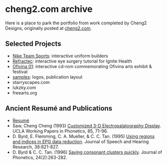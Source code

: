 # cheng2.com archive

Here is a place to park the portfolio from work completed by Cheng2 Designs, originally posted at [cheng2.com](https://www.youtube.com/watch?v=h2rdDYZ_3bY).

## Selected Projects
- [Nike Team Sports](nike): interactive uniform builders
- [Refractec](refractec): interactive eye surgery tutorial for Ignite Health
- [Ofivina 01](ofivina.cd): interactive cd-rom commemorating Ofivina arts exhibit & festival
- [samples](samples): logos, publication layout
- starryscapes.com
- lukzky.com
- freearts.org

## Ancient Resumé and Publications
- [Resumé](resume-2002.pdf)
- Saw, Cheng Cheng (1993) [Customized 3-D Electropalatography Display](http://phonetics.linguistics.ucla.edu/facilities/physiology/epg.html). UCLA Working Papers in Phonetics, 85, 71-96.
- D. Byrd, E. Flemming, C. A. Mueller, & C. C. Tan. (1995) [Using regions and indices in EPG data reduction](https://github.com/ccstan99/cheng2-archive/blob/main/samples/1995%20jshr38%20-%20Using%20Regions%20and%20Indices%20in%20EPG%20Data%20Reduction.pdf). Journal of Speech and Hearing Research, 38:821-827.
- D. Byrd & C. C. Tan. (1996) [Saying consonant clusters quickly](https://github.com/ccstan99/cheng2-archive/blob/main/samples/1996%20JPhon%20-%20Saying%20consonant%20clusters%20quickly.pdf). Journal of Phonetics, 24(2):263-282.